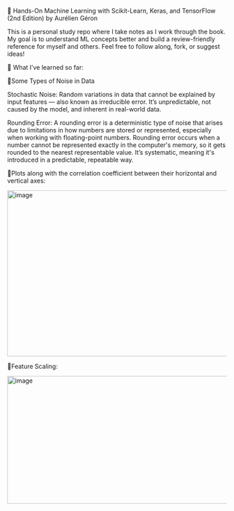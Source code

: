 📘 Hands-On Machine Learning with Scikit-Learn, Keras, and TensorFlow (2nd Edition) by Aurélien Géron

This is a personal study repo where I take notes as I work through the book. My goal is to understand ML concepts better and build a review-friendly reference for myself and others. Feel free to follow along, fork, or suggest ideas!

🧠 What I’ve learned so far:

🎯Some Types of Noise in Data

Stochastic Noise: Random variations in data that cannot be explained by input features — also known as irreducible error. It’s unpredictable, not caused by the model, and inherent in real-world data.


Rounding Error: A rounding error is a deterministic type of noise that arises due to limitations in how numbers are stored or represented, especially when working with floating-point numbers. Rounding error occurs when a number cannot be represented exactly in the computer's memory, so it gets rounded to the nearest representable value. It’s systematic, meaning it's introduced in a predictable, repeatable way.

🎯Plots along with the correlation coefficient between their horizontal and vertical axes:

<img width="858" height="381" alt="image" src="https://github.com/user-attachments/assets/30aa8760-443d-44bb-b165-6a0a8b7f3785" />

🎯Feature Scaling:

<img width="838" height="293" alt="image" src="https://github.com/user-attachments/assets/74dbb2cb-594c-4c6e-9be7-2a4935615050" />
